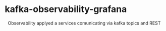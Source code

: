 # kafka-observability-grafana

<p align="center">Observability applyed a services comunicating via kafka topics and REST</p>
